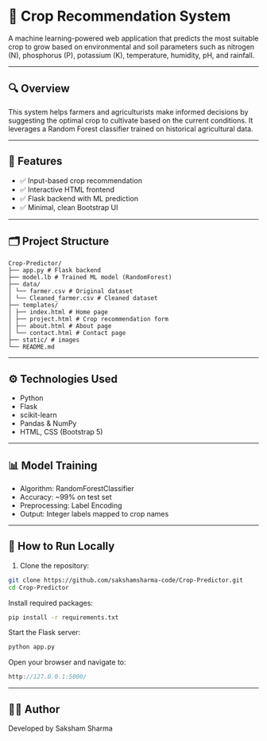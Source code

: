 # 🌾 Crop Recommendation System

A machine learning-powered web application that predicts the most suitable crop to grow based on environmental and soil parameters such as nitrogen (N), phosphorus (P), potassium (K), temperature, humidity, pH, and rainfall.

---

## 🔍 Overview

This system helps farmers and agriculturists make informed decisions by suggesting the optimal crop to cultivate based on the current conditions. It leverages a Random Forest classifier trained on historical agricultural data.

---

## 🎯 Features

- ✅ Input-based crop recommendation
- ✅ Interactive HTML frontend 
- ✅ Flask backend with ML prediction
- ✅ Minimal, clean Bootstrap UI

---

## 🗂 Project Structure
```
Crop-Predictor/
├── app.py # Flask backend
├── model.lb # Trained ML model (RandomForest)
├── data/
│ └── farmer.csv # Original dataset
│ └── Cleaned_farmer.csv # Cleaned dataset
├── templates/
│ ├── index.html # Home page
│ ├── project.html # Crop recommendation form
│ ├── about.html # About page
│ └── contact.html # Contact page
├── static/ # images
└── README.md
```
---

## ⚙️ Technologies Used

- Python
- Flask
- scikit-learn
- Pandas & NumPy
- HTML, CSS (Bootstrap 5)

---

## 📊 Model Training

- Algorithm: RandomForestClassifier
- Accuracy: ~99% on test set
- Preprocessing: Label Encoding
- Output: Integer labels mapped to crop names

---

## 🧪 How to Run Locally

1. Clone the repository:

```bash
git clone https://github.com/sakshamsharma-code/Crop-Predictor.git
cd Crop-Predictor
```
Install required packages:

```bash
pip install -r requirements.txt
```

Start the Flask server:
```bash
python app.py
```

Open your browser and navigate to:
```cpp
http://127.0.0.1:5000/
```

---

## 👨‍💻 Author
Developed by Saksham Sharma

